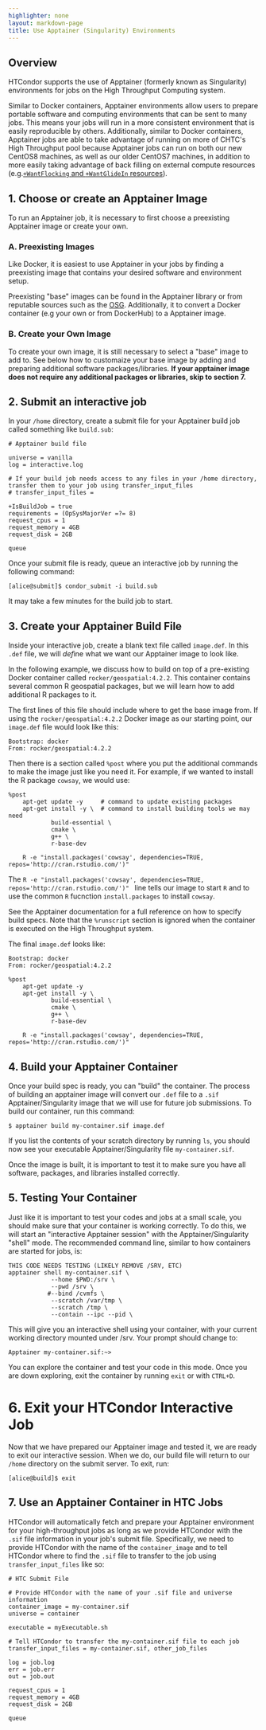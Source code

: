 ```yaml
---
highlighter: none
layout: markdown-page
title: Use Apptainer (Singularity) Environments
--- 
```


## Overview
HTCondor supports the use of Apptainer (formerly known as Singularity) environments for jobs on the High Throughput Computing system. 

Similar to Docker containers, Apptainer environments allow users to prepare portable software and computing environments that can be sent to many jobs. This means your jobs will run in a more consistent environment that is easily reproducible by others. Additionally, similar to Docker containers, Apptainer jobs are able to take advantage of running on more of CHTC's High Throughput pool because Apptainer jobs can run on both our new CentOS8 machines, as well as our older CentOS7 machines, in addition to more easily taking advantage of back filling on external compute resources (e.g.[`+WantFlocking` and `+WantGlideIn` resources](https://chtc.cs.wisc.edu/uw-research-computing/scaling-htc.html)).

## 1. Choose or create an Apptainer Image
To run an Apptainer job, it is necessary to first choose a preexisting Apptainer image or create your own. 

### A. Preexisting Images
Like Docker, it is easiest to use Apptainer in your jobs by finding a preexisting image that contains your desired software and environment setup. 

Preexisting "base" images can be found in the Apptainer library or from reputable sources such as the [OSG](https://portal.osg-htc.org/documentation/htc_workloads/using_software/available-containers-list/). Additionally, it to convert a Docker container (e.g your own or from DockerHub) to a Apptainer image. 

### B. Create your Own Image
To create your own image, it is still necessary to select a "base" image to add to. See below how to customaize your base image by adding and preparing additional software packages/libraries. **If your apptainer image does not require any additional packages or libraries, skip to section 7.**   

## 2. Submit an interactive job
In your `/home` directory, create a submit file for your Apptainer build job called something like `build.sub`: 

```
# Apptainer build file

universe = vanilla
log = interactive.log

# If your build job needs access to any files in your /home directory, transfer them to your job using transfer_input_files
# transfer_input_files = 

+IsBuildJob = true
requirements = (OpSysMajorVer =?= 8)
request_cpus = 1
request_memory = 4GB
request_disk = 2GB

queue
```
Once your submit file is ready, queue an interactive job by running the following command:

```
[alice@submit]$ condor_submit -i build.sub
```

It may take a few minutes for the build job to start.

## 3. Create your Apptainer Build File

Inside your interactive job, create a blank text file called `image.def`. In this `.def` file, we will *def*ine what we want our Apptainer image to look like. 

In the following example, we discuss how to build on top of a pre-existing Docker container called `rocker/geospatial:4.2.2`. This container contains several common R geospatial packages, but we will learn how to add additional R packages to it. 

The first lines of this file should include where to get the base image from. If using the `rocker/geospatial:4.2.2` Docker image as our starting point, our `image.def` file would look like this:

```
Bootstrap: docker
From: rocker/geospatial:4.2.2
```

Then there is a section called `%post` where you put the additional commands to make the image just like you need it. For example, if we wanted to install the R package `cowsay`, we would use: 

```
%post
    apt-get update -y     # command to update existing packages
    apt-get install -y \  # command to install building tools we may need
            build-essential \
            cmake \
            g++ \
            r-base-dev

    R -e "install.packages('cowsay', dependencies=TRUE, repos='http://cran.rstudio.com/')" 
```
The `R -e "install.packages('cowsay', dependencies=TRUE, repos='http://cran.rstudio.com/')" ` line tells our image to start `R` and to use the common `R` fucnction `install.packages` to install `cowsay`. 

See the Apptainer documentation for a full reference on how to specify build specs. Note that the `%runscript` section is ignored when the container is executed on the High Throughput system.

The final `image.def` looks like:

```
Bootstrap: docker
From: rocker/geospatial:4.2.2

%post
    apt-get update -y
    apt-get install -y \
            build-essential \
            cmake \
            g++ \
            r-base-dev

    R -e "install.packages('cowsay', dependencies=TRUE, repos='http://cran.rstudio.com/')"
```

## 4. Build your Apptainer Container

Once your build spec is ready, you can "build" the container. The process of building an apptainer image will convert our `.def` file to a `.sif` Apptainer/Singularity image that we will use for future job submissions. To build our container, run this command:

```
$ apptainer build my-container.sif image.def
```

If you list the contents of your scratch directory by running `ls`, you should now see your executable Apptainer/Singularity file `my-container.sif`. 

Once the image is built, it is important to test it to make sure you have all software, packages, and libraries installed correctly. 

## 5. Testing Your Container

Just like it is important to test your codes and jobs at a small scale, you should make sure that your container is working correctly. To do this, we will start an "interactive Apptainer session" with the Apptainer/Singularity "shell" mode. The recommended command line, similar to how containers are started for jobs, is:

```
THIS CODE NEEDS TESTING (LIKELY REMOVE /SRV, ETC)
apptainer shell my-container.sif \
            --home $PWD:/srv \
            --pwd /srv \
           #--bind /cvmfs \
            --scratch /var/tmp \
            --scratch /tmp \
            --contain --ipc --pid \
``` 

This will give you an interactive shell using your container, with your current working directory mounted under /srv. Your prompt should change to: 

```
Apptainer my-container.sif:~>
```

You can explore the container and test your code in this mode. Once you are down exploring, exit the container by running `exit` or with `CTRL+D`.
 

# 6. Exit your HTCondor Interactive Job

Now that we have prepared our Apptainer image and tested it, we are ready to exit our interactive session. When we do, our build file will return to our `/home` directory on the submit server.  To exit, run:

```
[alice@build]$ exit
```

## 7. Use an Apptainer Container in HTC Jobs

HTCondor will automatically fetch and  prepare your Apptainer environment for your high-throughput jobs as long as we provide HTCondor with the `.sif` file information in your job's submit file. Specifically, we need to provide HTCondor with the name of the `container_image` and to tell HTCondor where to find the `.sif` file to transfer to the job using `transfer_input_files` like so: 

```
# HTC Submit File

# Provide HTCondor with the name of your .sif file and universe information
container_image = my-container.sif
universe = container

executable = myExecutable.sh

# Tell HTCondor to transfer the my-container.sif file to each job
transfer_input_files = my-container.sif, other_job_files

log = job.log
err = job.err
out = job.out

request_cpus = 1
request_memory = 4GB
request_disk = 2GB

queue
```
